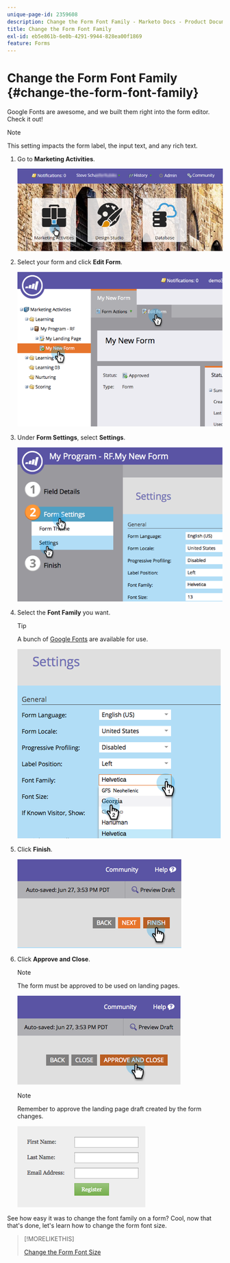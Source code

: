 ```yaml
---
unique-page-id: 2359608
description: Change the Form Font Family - Marketo Docs - Product Documentation
title: Change the Form Font Family
exl-id: eb5e861b-6e0b-4291-9944-828ea00f1869
feature: Forms
---
```

# Change the Form Font Family {#change-the-form-font-family}

Google Fonts are awesome, and we built them right into the form editor. Check it out!

>[!NOTE]
>
>This setting impacts the form label, the input text, and any rich text.

1. Go to **Marketing Activities**.

   ![](assets/login-marketing-activities.png)

1. Select your form and click **Edit Form**.

   ![](assets/image2014-9-15-15-3a47-3a27.png)

1. Under **Form Settings**, select **Settings**.

   ![](assets/image2014-9-15-15-3a47-3a56.png)

1. Select the **Font Family** you want.

   >[!TIP]
   >
   >A bunch of [Google Fonts](https://www.google.com/fonts) are available for use.

   ![](assets/image2014-9-15-16-3a0-3a8.png)

1. Click **Finish**.

   ![](assets/image2014-9-15-16-3a0-3a15.png)

1. Click **Approve and Close**.

   >[!NOTE]
   >
   >The form must be approved to be used on landing pages.

   ![](assets/image2014-9-15-16-3a1-3a28.png)

   >[!NOTE]
   >
   >Remember to approve the landing page draft created by the form changes.

   ![](assets/image2014-9-15-16-3a2-3a1.png)

See how easy it was to change the font family on a form? Cool, now that that's done, let's learn how to change the form font size.

>[!MORELIKETHIS]
>
>[Change the Form Font Size](/help/marketo/product-docs/demand-generation/forms/form-design/change-the-form-font-size.md)
